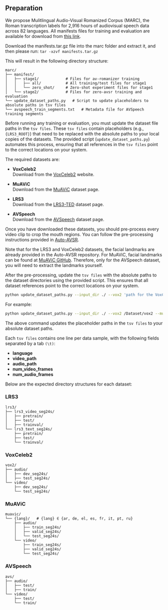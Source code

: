 ## Preparation
We propose Mulitlingual Audio-Visual Romanized Corpus (MARC), the Roman transcription labels for 2,916 hours of audiovisual speech data across 82 languages.
All manifests files for training and evaluation are available for download from [this link](https://www.dropbox.com/scl/fi/05hbxmxo0ltu9thpxszn1/manifests.tar.gz?rlkey=befdyzsjy9g7bmg0k41ad90o9&st=j9reloy4&dl=0).

Download the manifests.tar.gz file into the marc folder and extract it, and then please run: ```tar -xzvf manifests.tar.gz```

This will result in the following directory structure:

```
marc/
├── manifest/              
│   ├── stage1/            # Files for av-romanizer training
│   │   ├── all/           # All training/test files for stage1
│   │   └── zero_shot/     # Zero-shot experiment files for stage1
│   └── stage2/            # Files for zero-avsr training and evaluation
└── update_dataset_paths.py   # Script to update placeholders to absolute paths in tsv files
└── avspeech_train_segments.txt   # Metadata file for AVSpeech training segments
```

Before running any training or evaluation, you must update the dataset file paths in the ```tsv files```. These ```tsv files``` contain placeholders (e.g., ```{LRS3_ROOT}```) that need to be replaced with the absolute paths to your local copies of the datasets. The provided script (```update_dataset_paths.py```) automates this process, ensuring that all references in the ```tsv files``` point to the correct locations on your system.

The required datasets are:

* **VoxCeleb2**  
  Download from the [VoxCeleb2](https://www.robots.ox.ac.uk/~vgg/data/voxceleb/vox2.html) website.

* **MuAViC**  
  Download from the [MuAViC](https://github.com/facebookresearch/muavic) dataset page.

* **LRS3**  
  Download from the [LRS3-TED](https://mmai.io/datasets/lip_reading/) dataset page.

* **AVSpeech**  
  Download from the [AVSpeech](https://looking-to-listen.github.io/avspeech/) dataset page.


Once you have downloaded these datasets, you should pre-process every video clip to crop the mouth regions. You can follow the pre-processing instructions provided in [Auto-AVSR](https://github.com/mpc001/auto_avsr/tree/main/preparation).

Note that for the LRS3 and VoxCeleb2 datasets, the facial landmarks are already provided in the Auto-AVSR repository. For MuAViC, facial landmarks can be found at [MuAViC GitHub](https://github.com/facebookresearch/muavic). Therefore, only for the AVSpeech dataset, you will need to extract the landmarks yourself.



After the pre-processing, update the ```tsv files``` with the absolute paths to the dataset directories using the provided script. This ensures that all dataset references point to the correct locations on your system.


```bash
python update_dataset_paths.py --input_dir ./ --vox2 'path for the VoxCeleb2 dataset' --muavic 'path for the MuAViC dataset' --lrs3 'path for the LRS3 dataset' --avs 'path for the AVSpeech dataset'
```

For example:
```bash
python update_dataset_paths.py --input_dir ./ --vox2 /Dataset/vox2 --muavic /Dataset/muavic --lrs3 /Dataset/lrs3 --avs /Dataset/avs
```

The above command updates the placeholder paths in the ```tsv files``` to your absolute dataset paths.

Each ```tsv files``` contains one line per data sample, with the following fields separated by a tab ```(\t)```:

* **language**
* **video_path**
* **audio_path**
* **num_video_frames**
* **num_audio_frames**    

Below are the expected directory structures for each dataset:

### LRS3
```
lrs3/
├── lrs3_video_seg24s/              
│   ├── pretrain/
│   ├── test/
│   ├── trainval/            
└── lrs3_text_seg24s/
    ├── pretrain/
    ├── test/
    └── trainval/    
```


### VoxCeleb2
```
vox2/
├── audio/              
│   ├── dev_seg24s/
│   ├── test_seg24s/            
└── video/
    ├── dev_seg24s/
    └── test_seg24s/    
```

### MuAViC
```
muavic/
└── {lang}/   # {lang} ∈ {ar, de, el, es, fr, it, pt, ru}
    ├── audio/
    │   ├── train_seg24s/
    │   ├── valid_seg24s/
    │   └── test_seg24s/
    └── video/
        ├── train_seg24s/
        ├── valid_seg24s/
        └── test_seg24s/
```

### AVSpeech
```
avs/
├── audio/              
│   ├── test/
│   ├── train/            
└── video/
    ├── test/
    └── train/    
```

